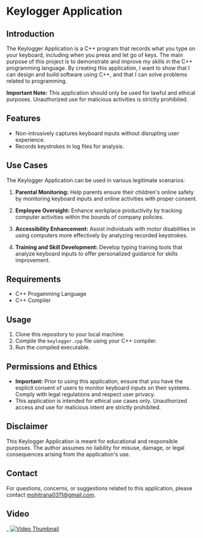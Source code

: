 # Keylogger Application

## Introduction
The Keylogger Application is a C++ program that records what you type on your keyboard, including when you press and let go of keys. The main purpose of this project is to demonstrate and improve my skills in the C++ programming language. By creating this application, I want to show that I can design and build software using C++, and that I can solve problems related to programming.

**Important Note:** This application should only be used for lawful and ethical purposes. Unauthorized use for malicious activities is strictly prohibited.

## Features
- Non-intrusively captures keyboard inputs without disrupting user experience.
- Records keystrokes in log files for analysis.

## Use Cases
The Keylogger Application can be used in various legitimate scenarios:

1. **Parental Monitoring:** Help parents ensure their children's online safety by monitoring keyboard inputs and online activities with proper consent.

2. **Employee Oversight:** Enhance workplace productivity by tracking computer activities within the bounds of company policies.

3. **Accessibility Enhancement:** Assist individuals with motor disabilities in using computers more effectively by analyzing recorded keystrokes.

4. **Training and Skill Development:** Develop typing training tools that analyze keyboard inputs to offer personalized guidance for skills improvement.

## Requirements
- C++ Progamming Language
- C++ Compiler

## Usage
1. Clone this repository to your local machine.
2. Compile the `keylogger.cpp` file using your C++ compiler.
3. Run the compiled executable.

## Permissions and Ethics
- **Important:** Prior to using this application, ensure that you have the explicit consent of users to monitor keyboard inputs on their systems. Comply with legal regulations and respect user privacy.
- This application is intended for ethical use cases only. Unauthorized access and use for malicious intent are strictly prohibited.

## Disclaimer
This Keylogger Application is meant for educational and responsible purposes. The author assumes no liability for misuse, damage, or legal consequences arising from the application's use.

## Contact
For questions, concerns, or suggestions related to this application, please contact mohitrana0311@gmail.com.

## Video

_
[![Video Thumbnail](https://res.cloudinary.com/dzjjgan1n/image/upload/v1692977300/Screenshot_315_ztswih.png)](https://res.cloudinary.com/dzjjgan1n/video/upload/v1692974210/KEYLOGGER_dniuxq.mp4)
